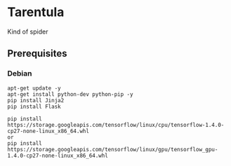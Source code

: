 # Tarentula
Kind of spider

## Prerequisites

### Debian

```
apt-get update -y
apt-get install python-dev python-pip -y
pip install Jinja2
pip install Flask

pip install https://storage.googleapis.com/tensorflow/linux/cpu/tensorflow-1.4.0-cp27-none-linux_x86_64.whl
or
pip install https://storage.googleapis.com/tensorflow/linux/gpu/tensorflow_gpu-1.4.0-cp27-none-linux_x86_64.whl


```
